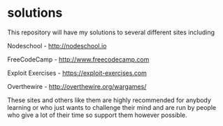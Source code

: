 # solutions

This repository will have my solutions to several different sites including

Nodeschool - http://nodeschool.io

FreeCodeCamp - http://www.freecodecamp.com

Exploit Exercises - https://exploit-exercises.com

Overthewire - http://overthewire.org/wargames/


These sites and others like them are highly recommended for anybody learning or who just wants to challenge their mind and are run by people who give a lot of their time so support them however possible.
